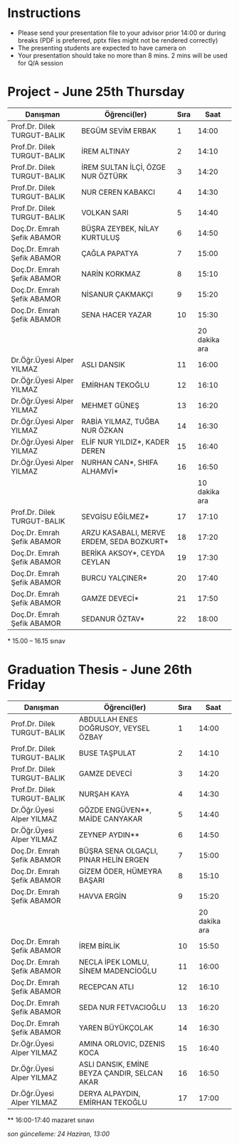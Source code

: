 # Instructions

* Please send your presentation file to your advisor prior 14:00 or during breaks (PDF is preferred, pptx files might not be rendered correctly)
* The presenting students are expected to have camera on
* Your presentation should take no more than 8 mins. 2 mins will be used for Q/A session

# Project - June 25th Thursday

| Danışman                    | Öğrenci(ler)                               | Sıra | Saat          |
|-----------------------------|--------------------------------------------|------|---------------|
| Prof.Dr. Dilek TURGUT-BALIK | BEGÜM SEVİM ERBAK                          | 1    | 14:00         |
| Prof.Dr. Dilek TURGUT-BALIK | İREM ALTINAY                               | 2    | 14:10         |
| Prof.Dr. Dilek TURGUT-BALIK | İREM SULTAN İLÇİ, ÖZGE NUR ÖZTÜRK          | 3    | 14:20         |
| Prof.Dr. Dilek TURGUT-BALIK | NUR CEREN KABAKCI                          | 4    | 14:30         |
| Prof.Dr. Dilek TURGUT-BALIK | VOLKAN SARI                                | 5    | 14:40         |
| Doç.Dr. Emrah Şefik ABAMOR  | BÜŞRA ZEYBEK, NİLAY KURTULUŞ               | 6    | 14:50         |
| Doç.Dr. Emrah Şefik ABAMOR  | ÇAĞLA PAPATYA                              | 7    | 15:00         |
| Doç.Dr. Emrah Şefik ABAMOR  | NARİN KORKMAZ                              | 8    | 15:10         |
| Doç.Dr. Emrah Şefik ABAMOR  | NİSANUR ÇAKMAKÇI                           | 9    | 15:20         |
| Doç.Dr. Emrah Şefik ABAMOR  | SENA HACER YAZAR                           | 10   | 15:30         |
|                             |                                            |      | 20 dakika ara |
| Dr.Öğr.Üyesi Alper YILMAZ   | ASLI DANSIK                                | 11   | 16:00         |
| Dr.Öğr.Üyesi Alper YILMAZ   | EMİRHAN TEKOĞLU                            | 12   | 16:10         |
| Dr.Öğr.Üyesi Alper YILMAZ   | MEHMET GÜNEŞ                               | 13   | 16:20         |
| Dr.Öğr.Üyesi Alper YILMAZ   | RABİA YILMAZ, TUĞBA NUR ÖZKAN              | 14   | 16:30         |
| Dr.Öğr.Üyesi Alper YILMAZ   | ELİF NUR YILDIZ*, KADER DEREN               | 15   | 16:40         |
| Dr.Öğr.Üyesi Alper YILMAZ   | NURHAN CAN*, SHIFA ALHAMVİ*                  | 16   | 16:50         |
|                             |                                            |      | 10 dakika ara |
| Prof.Dr. Dilek TURGUT-BALIK | SEVGİSU EĞİLMEZ*                           | 17   | 17:10         |
| Doç.Dr. Emrah Şefik ABAMOR  | ARZU KASABALI, MERVE ERDEM,  SEDA BOZKURT* | 18   | 17:20         |
| Doç.Dr. Emrah Şefik ABAMOR  | BERİKA AKSOY*, CEYDA CEYLAN                | 19   | 17:30         |
| Doç.Dr. Emrah Şefik ABAMOR  | BURCU YALÇINER*                            | 20   | 17:40         |
| Doç.Dr. Emrah Şefik ABAMOR  | GAMZE DEVECİ*                              | 21   | 17:50         |
| Doç.Dr. Emrah Şefik ABAMOR  | SEDANUR ÖZTAV*                             | 22   | 18:00         |

\* 15.00 – 16.15 sınav

# Graduation Thesis - June 26th Friday

| Danışman                    | Öğrenci(ler)                                 | Sıra | Saat          |
|-----------------------------|----------------------------------------------|------|---------------|
| Prof.Dr. Dilek TURGUT-BALIK | ABDULLAH ENES DOĞRUSOY,  VEYSEL ÖZBAY        | 1    | 14:00         |
| Prof.Dr. Dilek TURGUT-BALIK | BUSE TAŞPULAT                                | 2    | 14:10         |
| Prof.Dr. Dilek TURGUT-BALIK | GAMZE DEVECİ                                 | 3    | 14:20         |
| Prof.Dr. Dilek TURGUT-BALIK | NURŞAH KAYA                                  | 4    | 14:30         |
| Dr.Öğr.Üyesi Alper YILMAZ   | GÖZDE ENGÜVEN**, MAİDE CANYAKAR              | 5    | 14:40         |
| Dr.Öğr.Üyesi Alper YILMAZ   | ZEYNEP AYDIN**                               | 6    | 14:50         |
| Doç.Dr. Emrah Şefik ABAMOR  | BÜŞRA SENA OLGAÇLI,  PINAR HELİN ERGEN       | 7    | 15:00         |
| Doç.Dr. Emrah Şefik ABAMOR  | GİZEM ÖDER, HÜMEYRA BAŞARI                   | 8    | 15:10         |
| Doç.Dr. Emrah Şefik ABAMOR  | HAVVA ERGİN                                  | 9    | 15:20         |
|                             |                                              |      | 20 dakika ara |
| Doç.Dr. Emrah Şefik ABAMOR  | İREM BİRLİK                                  | 10   | 15:50         |
| Doç.Dr. Emrah Şefik ABAMOR  | NECLA İPEK LOMLU, SİNEM MADENCİOĞLU          | 11   | 16:00         |
| Doç.Dr. Emrah Şefik ABAMOR  | RECEPCAN ATLI                                | 12   | 16:10         |
| Doç.Dr. Emrah Şefik ABAMOR  | SEDA NUR FETVACIOĞLU                         | 13   | 16:20         |
| Doç.Dr. Emrah Şefik ABAMOR  | YAREN BÜYÜKÇOLAK                             | 14   | 16:30         |
| Dr.Öğr.Üyesi Alper YILMAZ   | AMINA ORLOVIC, DZENIS KOCA                   | 15   | 16:40         |
| Dr.Öğr.Üyesi Alper YILMAZ   | ASLI DANSIK, EMİNE BEYZA ÇANDIR, SELCAN AKAR | 16   | 16:50         |
| Dr.Öğr.Üyesi Alper YILMAZ   | DERYA ALPAYDIN, EMİRHAN TEKOĞLU              | 17   | 17:00         |

\** 16:00-17:40 mazaret sınavı


*son güncelleme: 24 Haziran, 13:00*
